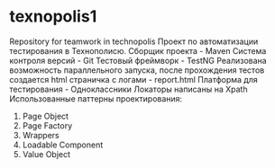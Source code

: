 # texnopolis1
 Repository for teamwork in technopolis
Проект по автоматизации тестирования в Технополисю. 
Сборщик проекта - Maven
Система контроля версий - Git
Тестовый фреймворк - TestNG
Реализована возможность параллельного запуска, после прохождения тестов создается html страничка с логами - report.html
Платформа для тестирования - Одноклассники
Локаторы написаны на Xpath
Использованные паттерны проектирования: 
  1) Page Object
  2) Page Factory
  3) Wrappers
  4) Loadable Component
  5) Value Object
